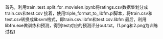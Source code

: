首先，利用train_test_split_for_movielen.ipynb将ratings.csv数据集划分成train.csv和test.csv
接着，使用triple_format_to_libfm.pl脚本，将train.csv和test.csv转换成libsvm格式，即train.csv.libfm和test.csv.libfm
最后，利用libfm.exe做训练和预测，得到test对应的预测评分out.txt。(1.png和2.png为训练过程)